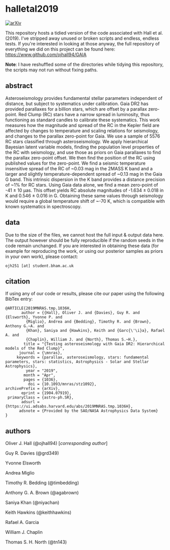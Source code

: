# halletal2019
[![arXiv](http://img.shields.io/badge/arXiv-1904.07919-blue.svg?style=flat)](https://arxiv.org/abs/1904.07919)

This repository hosts a tidied version of the code associated with Hall et al. (2019). I've stripped away unused or broken scripts and endless, endless tests. If you're interested in looking at those anyway, the full repository of everything we did on this project can be found here: https://www.github.com/ojhall94/GAIA

**Note**: I have reshuffled some of the directories while tidying this repository, the scripts may not run without fixing paths.

## abstract
Asteroseismology provides fundamental stellar parameters independent of distance, but subject to systematics under calibration. Gaia DR2 has provided parallaxes for a billion stars, which are offset by a parallax zero-point. Red Clump (RC) stars have a narrow spread in luminosity, thus functioning as standard candles to calibrate these systematics. This work measures how the magnitude and spread of the RC in the Kepler field are affected by changes to temperature and scaling relations for seismology, and changes to the parallax zero-point for Gaia. We use a sample of 5576 RC stars classified through asteroseismology. We apply hierarchical Bayesian latent variable models, finding the population level properties of the RC with seismology, and use those as priors on Gaia parallaxes to find the parallax zero-point offset. We then find the position of the RC using published values for the zero-point. We find a seismic temperature insensitive spread of the RC of ~0.03 mag in the 2MASS K band and a larger and slightly temperature-dependent spread of ~0.13 mag in the Gaia G band. This intrinsic dispersion in the K band provides a distance precision of ~1% for RC stars. Using Gaia data alone, we find a mean zero-point of -41 ± 10 μas. This offset yields RC absolute magnitudes of -1.634 ± 0.018 in K and 0.546 ± 0.016 in G. Obtaining these same values through seismology would require a global temperature shift of ~-70 K, which is compatible with known systematics in spectroscopy.

## data

Due to the size of the files, we cannot host the full input & output data here. The output however should be fully reproducible if the random seeds in the code remain unchanged. If you are interested in obtaining these data (for example for reproducing the work, or using our posterior samples as priors in your own work), please contact:

`ojh251 [at] student.bham.ac.uk`

## citation

If using any of our code or results, please cite our paper using the following BibTex entry:

```
@ARTICLE{2019MNRAS.tmp.1036H,
       author = {{Hall}, Oliver J. and {Davies}, Guy R. and {Elsworth}, Yvonne P. and
         {Miglio}, Andrea and {Bedding}, Timothy R. and {Brown}, Anthony G.~A. and
         {Khan}, Saniya and {Hawkins}, Keith and {Garc{\'\i}a}, Rafael A. and
         {Chaplin}, William J. and {North}, Thomas S.~H.},
        title = "{Testing asteroseismology with Gaia DR2: Hierarchical models of the Red Clump}",
      journal = {\mnras},
     keywords = {parallax, asteroseismology, stars: fundamental parameters, stars: statistics, Astrophysics - Solar and Stellar Astrophysics},
         year = "2019",
        month = "Apr",
        pages = {1036},
          doi = {10.1093/mnras/stz1092},
archivePrefix = {arXiv},
       eprint = {1904.07919},
 primaryClass = {astro-ph.SR},
       adsurl = {https://ui.adsabs.harvard.edu/abs/2019MNRAS.tmp.1036H},
      adsnote = {Provided by the SAO/NASA Astrophysics Data System}
}
```

## authors

Oliver J. Hall (@ojhall94) [*corresponding author*]

Guy R. Davies (@grd349)

Yvonne Elsworth

Andrea Miglio

Timothy R. Bedding (@timbedding)

Anthony G. A. Brown (@agabrown)

Saniya Khan (@niyachan)

Keith Hawkins (@keithhawkins)

Rafael A. Garcia

William J. Chaplin

Thomas S. H. North (@tn143)
